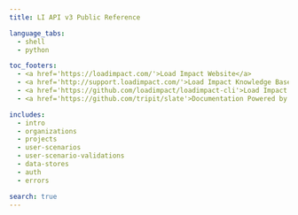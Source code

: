 ```yaml
---
title: LI API v3 Public Reference

language_tabs:
  - shell
  - python

toc_footers:
  - <a href='https://loadimpact.com/'>Load Impact Website</a>
  - <a href='http://support.loadimpact.com/'>Load Impact Knowledge Base</a>
  - <a href='https://github.com/loadimpact/loadimpact-cli'>Load Impact CLI</a>
  - <a href='https://github.com/tripit/slate'>Documentation Powered by Slate</a>

includes:
  - intro
  - organizations
  - projects
  - user-scenarios
  - user-scenario-validations
  - data-stores
  - auth
  - errors

search: true
---
```

